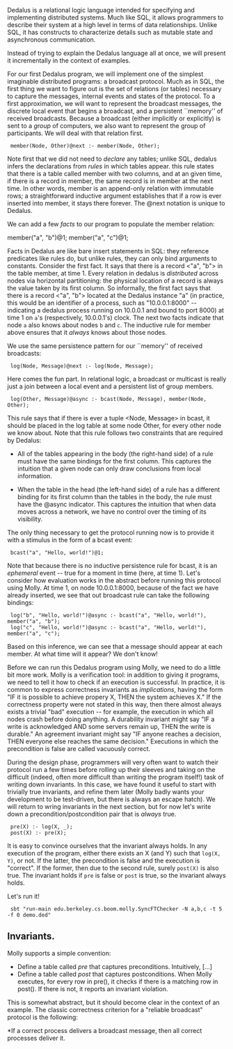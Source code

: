 Dedalus is a relational logic language intended for specifying and implementing distributed systems.
Much like SQL, it allows programmers to describe their system at a high level in terms of data relationships.
Unlike SQL, it has constructs to characterize details such as mutable state and asynchronous communication.

Instead of trying to explain the Dedalus language all at once, we will present it incrementally in the context of
examples.

For our first Dedalus program, we will implement one of the simplest imaginable distributed programs: a broadcast protocol.
Much as in SQL, the first thing we want to figure out is the set of relations (or tables) necessary to capture the
messages, internal events and states of the protocol.  To a first approximation, we will want to represent the broadcast messages,
the discrete local event that begins a broadcast, and a persistent ``memory'' of received broadcasts.  Because a broadcast
(either implicitly or explicitly) is sent to a *group* of computers, we also want to represent the group of participants.
We will deal with that relation first.

     member(Node, Other)@next :- member(Node, Other);

Note first that we did not need to *declare* any tables; unlike SQL, dedalus infers the declarations from *rules* in which tables appear.
this rule states that there is a table called member with two columns, and at an given time, if there is a record in member, the same record
is in member at the next time.  In other words, member is an append-only relation with immutable rows; a straightforward
inductive argument establishes that if a row is ever inserted into member, it stays there forever.  The @next notation is unique to Dedalus.


We can add a few *facts* to our program to populate the member relation:

member("a", "b")@1;
member("a", "c")@1;



Facts in Dedalus are like bare insert statements in SQL: they reference predicates like rules do, but unlike rules,
they can only bind arguments to constants.  Consider the first fact.  It says that there is a record <"a", "b">
in the table member, at time 1.  Every relation in dedalus is *distributed* across nodes via horizontal partitioning:
the physical location of a record is always the value taken by its first column.  So informally, the first fact says that
there is a record <"a", "b"> located at the Dedalus instance "a" (in practice, this would be an identifier of a process, such as "10.0.0.1:8000" -- indicating a dedalus process running on 10.0.0.1 and bound to port 8000)
at time 1 on `a`'s (respectively, 10.0.0.1's) clock.  The next two facts indicate that node `a` also knows about nodes `b` and `c`.
The inductive rule for member above ensures that it *always* knows about those nodes.


We use the same persistence pattern for our ``memory'' of received broadcasts:

     log(Node, Message)@next :- log(Node, Message);

Here comes the fun part.  In relational logic, a broadcast or multicast is really just a join between a local event and a persistent
list of group members.

     log(Other, Message)@async :- bcast(Node, Message), member(Node, Other);

This rule says that if there is ever a tuple <Node, Message> in bcast, it should be placed in the log table at some node Other, for every
other node we know about.  Note that this rule follows two constraints that are required by Dedalus:

 * All of the tables appearing in the body (the right-hand side) of a rule must have the same bindings for the first column.  This captures the intuition that a given node can only draw conclusions from local information.

 * When the table in the head (the left-hand side) of a rule has a different binding for its first column than the tables in the body, the rule must have the @async indicator.  This captures the intuition that when data moves across a network, we have no control over the timing of its visibility.

The only thing necessary to get the protocol running now is to provide it with a stimulus in the form of a bcast event:

     bcast("a", "Hello, world!")@1;

Note that because there is no inductive persistence rule for bcast, it is an *ephemeral* event -- true for a moment in time (here, at time 1).
Let's consider how evaluation works in the abstract before running this protocol using Molly.  At time 1, on node 10.0.0.1:8000,
because of the fact we have already inserted, we see that out broadcast rule can take the following bindings:

     log("b", "Hello, world!")@async :- bcast("a", "Hello, world!"), member("a", "b");
     log("c", "Hello, world!")@async :- bcast("a", "Hello, world!"), member("a", "c");

Based on this inference, we can see that a message should appear at each member.  At what time will it appear?  We don't know!

Before we can run this Dedalus program using Molly, we need to do a little bit more work.  Molly is a verification tool: in addition
to giving it programs, we need to tell it how to check if an execution is successful.  In practice, it is common to express correctness invariants as *implications*, having the form "IF it is possible to achieve propery X, THEN the system achieves X." If the correctness property were not stated in this way, then there almost always exists a trivial "bad" execution -- for example, the execution in which all nodes crash before doing anything.  A durability invariant might say "IF a write is acknowledged AND some servers remain up, THEN the write is durable."  An agreement invariant might say "IF anyone reaches a decision, THEN everyone else reaches the same decision."  Executions in which the precondition is false are called vacuously correct.

During the design phase, programmers will very often want to watch their protocol run a few times before rolling up their sleeves and taking on the difficult (indeed, often more difficult than writing the program itself!) task of writing down invariants.  In this case, we have found it useful to start with trivially true invariants, and refine them later (Molly badly wants your development to be test-driven, but there is always an escape hatch).  We will return to wring invariants in the next section, but for now let's write down a precondition/postcondition pair that is *always* true.

     pre(X) :- log(X, _);
     post(X) :- pre(X);

It is easy to convince ourselves that the invariant always holds.  In any execution of the program, either there exists an X (and Y) such that  `log(X, Y)`, or not.  If the latter, the precondition is false and the execution is "correct". If the former, then due to the second rule, surely `post(X)` is also true.  The invariant holds if `pre` is false or `post` is true, so the invariant always holds.



Let's run it!

     sbt "run-main edu.berkeley.cs.boom.molly.SyncFTChecker -N a,b,c -t 5 -f 0 demo.ded"




## Invariants.

Molly supports a simple convention:

 * Define a table called *pre* that captures preconditions.  Intuitively, [...]
 * Define a table called *post* that captures postconditions.  When Molly executes, for every row in pre(), it checks if there is a matching row in post().  If there is not, it reports an invariant violation.

This is somewhat abstract, but it should become clear in the context of an example.  The classic correctness criterion for a "reliable broadcast" protocol is the following:

*If a correct process delivers a broadcast message, then all correct processes deliver it.



